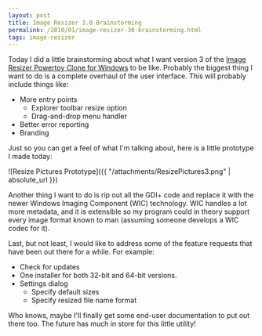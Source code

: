 ```yaml
---
layout: post
title: Image Resizer 3.0 Brainstorming
permalink: /2010/01/image-resizer-30-brainstorming.html
tags: image-resizer
---
```


Today I did a little brainstorming about what I want version 3 of the [Image Resizer Powertoy Clone for Windows][1] to
be like. Probably the biggest thing I want to do is a complete overhaul of the user interface. This will probably
include things like:

* More entry points
    * Explorer toolbar resize option
    * Drag-and-drop menu handler
* Better error reporting
* Branding

Just so you can get a feel of what I'm talking about, here is a little prototype I made today:

![Resize Pictures Prototype]({{ "/attachments/ResizePictures3.png" | absolute_url }})

Another thing I want to do is rip out all the GDI+ code and replace it with the newer Windows Imaging Component (WIC)
technology. WIC handles a lot more metadata, and it is extensible so my program could in theory support every image
format known to man (assuming someone develops a WIC codec for it).

Last, but not least, I would like to address some of the feature requests that have been out there for a while. For
example:

* Check for updates
* One installer for both 32-bit and 64-bit versions.
* Settings dialog
    * Specify default sizes
    * Specify resized file name format

Who knows, maybe I'll finally get some end-user documentation to put out there too. The future has much in store for
this little utility!


  [1]: http://imageresizer.codeplex.com
